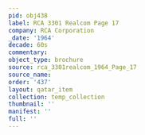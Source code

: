 ```yaml
---
pid: obj438
label: RCA 3301 Realcom Page 17
company: RCA Corporation
_date: '1964'
decade: 60s
commentary: 
object_type: brochure
source: rca_3301realcom_1964_Page_17
source_name: 
order: '437'
layout: qatar_item
collection: temp_collection
thumbnail: ''
manifest: ''
full: ''
---
```

